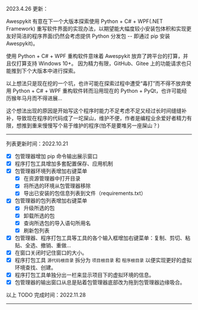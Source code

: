 2023.4.26 更新：

Awespykit 有意在下一个大版本探索使用 Python + C# + WPF(.NET Framework) 重写软件界面的实现办法，以期望能大幅度较小安装包体积和实现更友好简洁的程序界面(仍然会考虑提供 Python 分发包 -- 即通过 pip 安装 Awespykit)。

使用 Python + C# + WPF 重构软件意味着 Awespykit 放弃了跨平台的打算，并且仅打算支持 Windows 10+。
因为精力有限，GitHub、Gitee 上的功能请求也只能推到下个大版本中进行探索。

以上想法只是现在挖的一个坑，也许可能在探索过程中遭受“毒打”而不得不放弃使用 Python + C# + WPF 重构软件转而沿用现在的 Python + PyQt，也许可能经历猴年马月而不得进展...

这个想法出现的原因是开始写这个程序时能力不足考虑不足又经过长时间缝缝补补，导致现在程序的代码成了一坨屎山，维护不便，作者是编程业余爱好者精力有限，想推到重来慢慢写个易于维护的程序(怕不是要堆另一座屎山？)

------

列表更新时间：2022.10.21

- [x] 包管理器增加 pip 命令输出展示窗口
- [x] 程序打包工具增加多套配置保存、应用机制
- [x] 包管理器环境列表增加右键菜单
  - [x] 在资源管理器中打开目录
  - [x] 将所选的环境从包管理器移除
  - [x] 导出已安装的包信息列表到文件（requirements.txt）
- [x] 包管理器的包列表增加右键菜单
  - [x] 升级所选的包
  - [x] 卸载所选的包
  - [x] 查询所选包的导入语句所用名
  - [x] 刷新包列表
- [X] 包管理器、程序打包工具等工具的各个输入框增加右键菜单：复制、剪切、粘贴、全选、撤销、重做...
- [x] 在窗口关闭时记住窗口的大小。
- [x] 程序打包工具 `源代码根目录` 拆分为 `项目根目录` 和 `程序根目录` 以便实现更好的虚拟环境查找、创建。
- [x] 程序打包工具单独分出一栏来显示项目下的虚拟环境的信息。
- [x] 包管理器的输出窗口从总是贴着包管理器底部改为拖到包管理器边缘吸合。

以上 TODO 完成时间：2022.11.28

------
